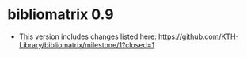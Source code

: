 # bibliomatrix 0.9

* This version includes changes listed here: <https://github.com/KTH-Library/bibliomatrix/milestone/1?closed=1>

